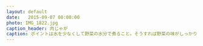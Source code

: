 ```yaml
---
layout: default
date:   2015-09-07 00:00:00
photo: IMG_1822.jpg
caption_header: 肉じゃが
caption: ポイントは水を少なくして野菜の水分で煮ること。そうすれば野菜の味がしっかりする。
---
```

